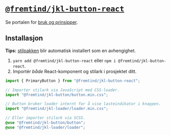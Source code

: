 # [`@fremtind/jkl-button-react`](https://jokul.fremtind.no/komponenter/button)

Se portalen for [bruk og prinsipper](https://jokul.fremtind.no/komponenter/button).

## Installasjon

**Tips:** [stilpakken](../button/) blir automatisk installert som en avhengighet.

1. `yarn add @fremtind/jkl-button-react` eller `npm i @fremtind/jkl-button-react`.
2. Importér _både_ React-komponent og stilark i prosjektet ditt.

```js
import { PrimaryButton } from "@fremtind/jkl-button-react";

// Importer stilark via JavaScript med CSS-loader.
import "@fremtind/jkl-button/button.min.css";

// Button bruker loader internt for å vise lasteindikator i knappen.
import "@fremtind/jkl-loader/loader.min.css";
```

```scss
// Eller importer stilark via SCSS.
@use "@fremtind/jkl-button/button";
@use "@fremtind/jkl-loader/loader";
```
